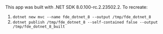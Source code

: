 This app was built with .NET SDK 8.0.100-rc.2.23502.2. To recreate:
1. `dotnet new mvc --name fde_dotnet_8 --output /tmp/fde_dotnet_8`
2. `dotnet publish /tmp/fde_dotnet_8 --self-contained false --output /tmp/fde_dotnet_8_built`
